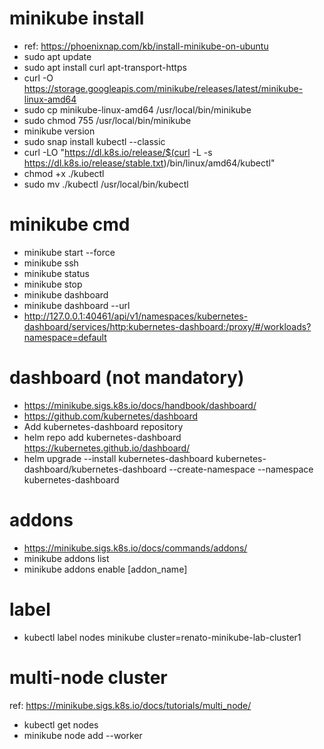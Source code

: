# minikube install
- ref: https://phoenixnap.com/kb/install-minikube-on-ubuntu
- sudo apt update
- sudo apt install curl apt-transport-https
- curl -O https://storage.googleapis.com/minikube/releases/latest/minikube-linux-amd64
- sudo cp minikube-linux-amd64 /usr/local/bin/minikube
- sudo chmod 755 /usr/local/bin/minikube
- minikube version
- sudo snap install kubectl --classic
- curl -LO "https://dl.k8s.io/release/$(curl -L -s https://dl.k8s.io/release/stable.txt)/bin/linux/amd64/kubectl"
- chmod +x ./kubectl
- sudo mv ./kubectl /usr/local/bin/kubectl

# minikube cmd
- minikube start --force
- minikube ssh
- minikube status
- minikube stop
- minikube dashboard
- minikube dashboard --url
- http://127.0.0.1:40461/api/v1/namespaces/kubernetes-dashboard/services/http:kubernetes-dashboard:/proxy/#/workloads?namespace=default

# dashboard (not mandatory)
- https://minikube.sigs.k8s.io/docs/handbook/dashboard/
- https://github.com/kubernetes/dashboard
- Add kubernetes-dashboard repository
- helm repo add kubernetes-dashboard https://kubernetes.github.io/dashboard/
- helm upgrade --install kubernetes-dashboard kubernetes-dashboard/kubernetes-dashboard --create-namespace --namespace kubernetes-dashboard

# addons
- https://minikube.sigs.k8s.io/docs/commands/addons/
- minikube addons list
- minikube addons enable [addon_name]

# label
- kubectl label nodes minikube cluster=renato-minikube-lab-cluster1

# multi-node cluster
ref: https://minikube.sigs.k8s.io/docs/tutorials/multi_node/
- kubectl get nodes
- minikube node add --worker

